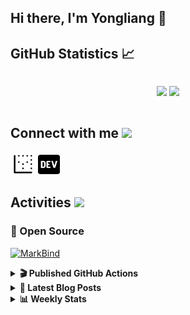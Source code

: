 ## Hi there, I'm Yongliang 👋 

## GitHub Statistics :chart_with_upwards_trend:
<div align="center">
<div style="display: flex; align-items: center; justify-content: center;">

[![](https://github-readme-stats.vercel.app/api?username=tlylt&show_icons=true&theme=tokyonight&hide_border=true&locale=en)](https://github.com/tlylt)
[![](https://github-readme-streak-stats.herokuapp.com/?user=tlylt&theme=tokyonight&hide_border=true)](https://github.com/tlylt)
</div>
</div>

## Connect with me <img src="https://media.giphy.com/media/2wh5K5yE3ulp3xgYcG/giphy-downsized.gif" width="30">

<a href="https://www.yongliangliu.com/" target="_blank"><img align="center" src="static/site-icon.png" alt="yongliangliu.com" height="40" width="40" /></a>
<a href="https://dev.to/tlylt" target="_blank"><img align="center" src="static/dev-badge.svg" alt="dev.to/tlylt" height="35" width="35" /></a>

## Activities <img src="https://media.giphy.com/media/WUlplcMpOCEmTGBtBW/giphy.gif" width="30">

### 🔭 Open Source

[![MarkBind](https://github-readme-stats.vercel.app/api/pin/?username=markbind&repo=markbind)](https://github.com/MarkBind/markbind)

<details>
<summary> <b>🎬 Published GitHub Actions </b> </summary>

[![install-graphviz](https://github-readme-stats.vercel.app/api/pin/?username=tlylt&repo=install-graphviz)](https://github.com/tlylt/install-graphviz)

[![reposense-action](https://github-readme-stats.vercel.app/api/pin/?username=tlylt&repo=reposense-action)](https://github.com/tlylt/reposense-action)

[![markbin-action](https://github-readme-stats.vercel.app/api/pin/?username=markbind&repo=markbind-action)](https://github.com/MarkBind/markbind-action)

</details>

<details>
<summary> <b>📕 Latest Blog Posts</b> </summary>

<!-- BLOG-POST-LIST:START -->
- [Open Source Software &lpar;OSS&rpar; Developer Journey](https://www.yongliangliu.com/blog/oss-dev-logs/)
- [Crossing abstraction barrier between parent and child class](https://www.yongliangliu.com/blog/cross-abstraction-barrier-between-parent-child/)
- [Intermediate GitHub CI Workflow Walk Through](https://www.yongliangliu.com/blog/intermediate-github-ci-workflow-walk-through/)
- [RooFind](https://www.yongliangliu.com/blog/roofind/)
- [Prove that the problem of determining whether a graph is connected is evasive](https://www.yongliangliu.com/blog/prove-graph-check-connected-evasive/)
<!-- BLOG-POST-LIST:END -->

</details>

<details>
<summary> <b>📊 Weekly Stats</b> </summary>

<!--START_SECTION:waka-->
![Code Time](http://img.shields.io/badge/Code%20Time-501%20hrs%2016%20mins-blue)

**🐱 My GitHub Data** 

> 🏆 3,989 Contributions in the Year 2022
 > 
> 📦 299.3 kB Used in GitHub's Storage 
 > 
> 🚫 Not Opted to Hire
 > 
> 📜 123 Public Repositories 
 > 
> 🔑 24 Private Repositories  
 > 
**I'm an Early 🐤** 

```text
🌞 Morning    326 commits    ██████░░░░░░░░░░░░░░░░░░░   26.35% 
🌆 Daytime    344 commits    ███████░░░░░░░░░░░░░░░░░░   27.81% 
🌃 Evening    466 commits    █████████░░░░░░░░░░░░░░░░   37.67% 
🌙 Night      101 commits    ██░░░░░░░░░░░░░░░░░░░░░░░   8.16%

```
📅 **I'm Most Productive on Friday** 

```text
Monday       183 commits    ███░░░░░░░░░░░░░░░░░░░░░░   14.79% 
Tuesday      114 commits    ██░░░░░░░░░░░░░░░░░░░░░░░   9.22% 
Wednesday    197 commits    ████░░░░░░░░░░░░░░░░░░░░░   15.93% 
Thursday     179 commits    ███░░░░░░░░░░░░░░░░░░░░░░   14.47% 
Friday       235 commits    ████░░░░░░░░░░░░░░░░░░░░░   19.0% 
Saturday     171 commits    ███░░░░░░░░░░░░░░░░░░░░░░   13.82% 
Sunday       158 commits    ███░░░░░░░░░░░░░░░░░░░░░░   12.77%

```


📊 **This Week I Spent My Time On** 

```text
⌚︎ Time Zone: Asia/Singapore

💬 Programming Languages: 
JavaScript               3 hrs 40 mins       ████████░░░░░░░░░░░░░░░░░   31.93% 
Markdown                 2 hrs 47 mins       ██████░░░░░░░░░░░░░░░░░░░   24.22% 
YAML                     1 hr 48 mins        ████░░░░░░░░░░░░░░░░░░░░░   15.64% 
Nginx configuration file 58 mins             ██░░░░░░░░░░░░░░░░░░░░░░░   8.4% 
HTML                     53 mins             ██░░░░░░░░░░░░░░░░░░░░░░░   7.8%

```


 Last Updated on 28/09/2022 00:55:48 UTC
<!--END_SECTION:waka-->

</details>
